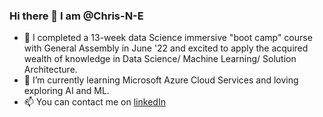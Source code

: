 ### Hi there 👋 I am @Chris-N-E
- 🔭 I completed a 13-week data Science immersive "boot camp" course with General Assembly in June '22 and excited to apply the acquired wealth of knowledge in Data Science/ Machine Learning/ Solution Architecture.
- 🌱 I’m currently learning Microsoft Azure Cloud Services and loving exploring AI and ML.
- 📫 You can contact me on [linkedIn](https://www.linkedin.com/in/christineezeogu/)

